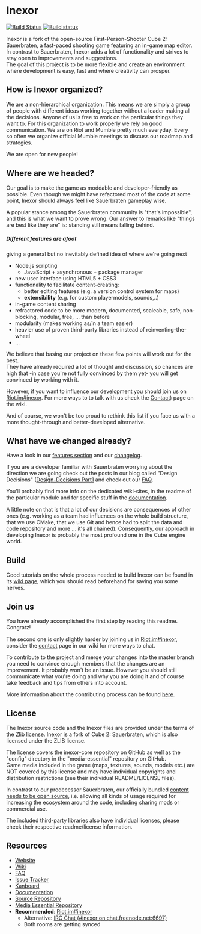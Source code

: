 # Inexor

[![Build Status](https://travis-ci.org/inexorgame/inexor-core.svg?branch=master)](https://travis-ci.org/inexorgame/inexor-core) [![Build status](https://ci.appveyor.com/api/projects/status/h9kwt5lk54epjv8t/branch/master?svg=true)](https://ci.appveyor.com/project/inexor-game/code)

Inexor is a fork of the open-source First-Person-Shooter Cube 2: Sauerbraten, a fast-paced shooting game featuring an in-game map editor.  
In contrast to Sauerbraten, Inexor adds a lot of functionality and strives to stay open to improvements and suggestions.  
The goal of this project is to be more flexible and create an environment where development is easy, fast and where creativity can prosper.


## How is Inexor organized?

We are a non-hierarchical organization. This means we are simply a group of people with different ideas working together without a leader making all the decisions. Anyone of us is free to work on the particular things they want to.
For this organization to work properly we rely on good communication. We are on Riot and Mumble pretty much everyday. Every so often we organize official Mumble meetings to discuss our roadmap and strategies.

We are open for new people!


## Where are we headed?

Our goal is to make the game as moddable and developer-friendly as possible.
Even though we might have refactored most of the code at some point, Inexor should always feel like Sauerbraten gameplay wise.

A popular stance among the Sauerbraten community is "that's impossible", and this is what we want to prove wrong. Our answer to remarks like "things are best like they are" is: standing still means falling behind.


##### Different features are afoot
giving a general but no inevitably defined idea of where we're going next

* Node.js scripting
  * JavaScript + asynchronous + package manager
* new user interface using HTML5 + CSS3
* functionality to facilitate content-creating:
  * better editing features (e.g. a version control system for maps)
  * **extensibility** (e.g. for custom playermodels, sounds,..)
* in-game content sharing
* refractored code to be more modern, documented, scaleable, safe, non-blocking, modular, free, ... than before
 * modularity (makes working as/in a team easier)
 * heavier use of proven third-party libraries instead of reinventing-the-wheel
* ...

We believe that basing our project on these few points will work out for the best.  
They have already required a lot of thought and discussion, so chances are high that -in case you're not fully convinced by them yet- you will get convinced by working with it.

However, if you want to influence our development you should join us on [Riot.im#inexor](https://riot.im/app/#/room/#inexor:matrix.org). For more ways to to talk with us check the [Contact](https://github.com/inexorgame/inexor-core/wiki/Contact)) page on the wiki.  

And of course, we won't be too proud to rethink this list if you face us with a more thought-through and better-developed alternative.


## What have we changed already?

Have a look in our [features section](https://github.com/inexorgame/inexor-core/wiki#features) and our
[changelog](https://github.com/inexorgame/inexor-core/blob/master/changelog.md).


If you are a developer familiar with Sauerbraten worrying about the direction we are going check out the posts in our blog called
"Design Decisions" ([Design-Decisions Part1](https://inexor.org/blog/2015/04-26-alpha1-design-decisions) and check out our [FAQ](https://github.com/inexorgame/inexor-core/wiki/Frequently-Asked-Questions).

You'll probably find more info on the dedicated wiki-sites, in the readme of the particular module and for specific stuff in the [documentation](https://docs.inexor.org).


A little note on that is that a lot of our decisions are consequences of other ones (e.g. working as a team had influences on the whole build structure, that we use CMake, that we use Git and hence had to split the data and code repository and more ...  it's all chained).
Consequently, our approach in developing Inexor is probably the most profound one in the Cube engine world.


## Build

Good tutorials on the whole process needed to build Inexor can be found in its [wiki page](https://github.com/inexorgame/inexor-core/wiki/Build), which you should read beforehand for saving you some nerves.


## Join us

You have already accomplished the first step by reading this readme. Congratz!

The second one is only slightly harder by joining us in [Riot.im#inexor](https://riot.im/app/#/room/#inexor:matrix.org), consider the [contact](https://github.com/inexorgame/inexor-core/wiki/Contact) page in our wiki for more ways to chat.

To contribute to the project and merge your changes into the master branch you need to convince enough members that the changes are an improvement.
It probably won't be an issue. However you should still communicate what you're doing and why you are doing it and of course take feedback and tips from others into account.

More information about the contributing process can be found [here](https://github.com/inexorgame/inexor-core/wiki/How-To-Contribute-Code).


## License

The Inexor source code and the Inexor files are provided under the terms of the [Zlib license](license.md).
Inexor is a fork of Cube 2: Sauerbraten, which is also licensed under the ZLIB license.

The license covers the inexor-core repository on GitHub as well as the "config" directory in the "media-essential" repository on GitHub.  
Game media included in the game (maps, textures, sounds, models etc.) are NOT covered by this license and may have individual copyrights and distribution restrictions (see their individual README/LICENSE files).  

In contrast to our predecessor Sauerbraten, our officially bundled [content needs to be open source](https://github.com/inexorgame/inexor-core/wiki/License-Policy), i.e. allowing all kinds of usage required for increasing the ecosystem around the code, including sharing mods or commercial use.

The included third-party libraries also have individual licenses, please check their respective readme/license information.


## Resources

* [Website](https://inexor.org)
* [Wiki](https://github.com/inexorgame/inexor-core/wiki)
* [FAQ](https://github.com/inexorgame/inexor-core/wiki/Frequently-Asked-Questions)
* [Issue Tracker](https://github.com/inexorgame/inexor-core/issues)
* [Kanboard](https://waffle.io/inexorgame/inexor-core)
* [Documentation](https://docs.inexor.org)
* [Source Repository](https://github.com/inexorgame/inexor-core)
* [Media Essential Repository](https://github.com/inexorgame/media-essential)
* **Recommended**: [Riot.im#inexor](https://riot.im/app/#/room/#inexor:matrix.org)
  * Alternative: [IRC Chat (#inexor on chat.freenode.net:6697)](irc://chat.freenode.net:6697/#inexor)
  * Both rooms are getting synced
